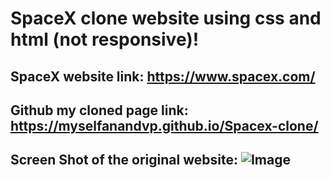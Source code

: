 # SpaceX clone website using css and html (not responsive)!

## SpaceX website link: https://www.spacex.com/

## Github my cloned page link: https://myselfanandvp.github.io/Spacex-clone/

## Screen Shot of the original website: ![Image](https://github.com/user-attachments/assets/0baf739e-cd7b-4166-a3e9-b69d61665e82)
